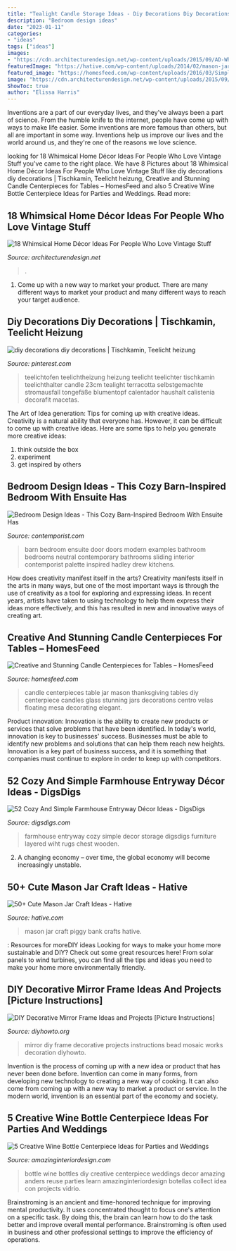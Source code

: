 ```yaml
---
title: "Tealight Candle Storage Ideas - Diy Decorations Diy Decorations"
description: "Bedroom design ideas"
date: "2023-01-11"
categories:
- "ideas"
tags: ["ideas"]
images:
- "https://cdn.architecturendesign.net/wp-content/uploads/2015/09/AD-Whimsical-Home-Decor-Ideas-11.jpg"
featuredImage: "https://hative.com/wp-content/uploads/2014/02/mason-jar-crafts/mason-jar-craft-of-piggy-bank-2.jpg"
featured_image: "https://homesfeed.com/wp-content/uploads/2016/03/Simple-but-elegant-idea-of-candle-centerpiece-for-table.jpg"
image: "https://cdn.architecturendesign.net/wp-content/uploads/2015/09/AD-Whimsical-Home-Decor-Ideas-11.jpg"
ShowToc: true
author: "Elissa Harris"
---
```



Inventions are a part of our everyday lives, and they've always been a part of science. From the humble knife to the internet, people have come up with ways to make life easier. Some inventions are more famous than others, but all are important in some way. Inventions help us improve our lives and the world around us, and they're one of the reasons we love science.

	

		
looking for 18 Whimsical Home Décor Ideas For People Who Love Vintage Stuff you've came to the right place. We have 8 Pictures about 18 Whimsical Home Décor Ideas For People Who Love Vintage Stuff like diy decorations diy decorations | Tischkamin, Teelicht heizung, Creative and Stunning Candle Centerpieces for Tables – HomesFeed and also 5 Creative Wine Bottle Centerpiece Ideas for Parties and Weddings. Read more:
		
    
## 18 Whimsical Home Décor Ideas For People Who Love Vintage Stuff

<img loading=lazy src="https://cdn.architecturendesign.net/wp-content/uploads/2015/09/AD-Whimsical-Home-Decor-Ideas-11.jpg" onerror="this.onerror=null;this.src='https://tse4.mm.bing.net/th?id=OIP.ThPQ7Nb-zdTtGxx8RMSFIgHaLL&amp;pid=15.1';" alt="18 Whimsical Home Décor Ideas For People Who Love Vintage Stuff">

_Source: architecturendesign.net_

>. 

	

1. Come up with a new way to market your product. There are many different ways to market your product and many different ways to reach your target audience.

    
## Diy Decorations Diy Decorations | Tischkamin, Teelicht Heizung

<img loading=lazy src="https://i.pinimg.com/originals/4b/bb/19/4bbb198eaccc9adc23060718e6a9a8b8.jpg" onerror="this.onerror=null;this.src='https://tse1.mm.bing.net/th?id=OIP.-FUwd3zsOnCiqzfn66F0NwHaLF&amp;pid=15.1';" alt="diy decorations diy decorations | Tischkamin, Teelicht heizung">

_Source: pinterest.com_

>teelichtofen teelichtheizung heizung teelicht teelichter tischkamin teelichthalter candle 23cm tealight terracotta selbstgemachte stromausfall tongefäße blumentopf calentador haushalt calistenia decorafit macetas. 

	

The Art of Idea generation: Tips for coming up with creative ideas.
Creativity is a natural ability that everyone has. However, it can be difficult to come up with creative ideas. Here are some tips to help you generate more creative ideas: 
1. think outside the box 
2. experiment 
3. get inspired by others 

    
## Bedroom Design Ideas - This Cozy Barn-Inspired Bedroom With Ensuite Has

<img loading=lazy src="http://www.contemporist.com/wp-content/uploads/2017/02/contemporary-neutral-bedroom-design-020217-404-03-800x1745.jpg" onerror="this.onerror=null;this.src='https://tse2.mm.bing.net/th?id=OIP.Qwz7kZM6LIEF8JjToyKVqwHaQJ&amp;pid=15.1';" alt="Bedroom Design Ideas - This Cozy Barn-Inspired Bedroom With Ensuite Has">

_Source: contemporist.com_

>barn bedroom ensuite door doors modern examples bathroom bedrooms neutral contemporary bathrooms sliding interior contemporist palette inspired hadley drew kitchens. 

	

How does creativity manifest itself in the arts?
Creativity manifests itself in the arts in many ways, but one of the most important ways is through the use of creativity as a tool for exploring and expressing ideas. In recent years, artists have taken to using technology to help them express their ideas more effectively, and this has resulted in new and innovative ways of creating art.

    
## Creative And Stunning Candle Centerpieces For Tables – HomesFeed

<img loading=lazy src="https://homesfeed.com/wp-content/uploads/2016/03/Simple-but-elegant-idea-of-candle-centerpiece-for-table.jpg" onerror="this.onerror=null;this.src='https://tse3.mm.bing.net/th?id=OIP.bsI1nPTXHMaWnszE9H3AzAHaKg&amp;pid=15.1';" alt="Creative and Stunning Candle Centerpieces for Tables – HomesFeed">

_Source: homesfeed.com_

>candle centerpieces table jar mason thanksgiving tables diy centerpiece candles glass stunning jars decorations centro velas floating mesa decorating elegant. 

	

Product innovation:
Innovation is the ability to create new products or services that solve problems that have been identified. In today's world, innovation is key to businesses' success. Businesses must be able to identify new problems and solutions that can help them reach new heights. Innovation is a key part of business success, and it is something that companies must continue to explore in order to keep up with competitors.

    
## 52 Cozy And Simple Farmhouse Entryway Décor Ideas - DigsDigs

<img loading=lazy src="https://www.digsdigs.com/photos/cozy-and-simple-farmhouse-entryway-decor-ideas-24.jpg" onerror="this.onerror=null;this.src='https://tse2.mm.bing.net/th?id=OIP.5XoY7E33n34EK8RyBUcXiQAAAA&amp;pid=15.1';" alt="52 Cozy And Simple Farmhouse Entryway Décor Ideas - DigsDigs">

_Source: digsdigs.com_

>farmhouse entryway cozy simple decor storage digsdigs furniture layered wiht rugs chest wooden. 

	

2. A changing economy – over time, the global economy will become increasingly unstable.

    
## 50+ Cute Mason Jar Craft Ideas - Hative

<img loading=lazy src="https://hative.com/wp-content/uploads/2014/02/mason-jar-crafts/mason-jar-craft-of-piggy-bank-2.jpg" onerror="this.onerror=null;this.src='https://tse1.mm.bing.net/th?id=OIP.MJKQIs7q3Y0bBFAzYQ2eNwHaKX&amp;pid=15.1';" alt="50+ Cute Mason Jar Craft Ideas - Hative">

_Source: hative.com_

>mason jar craft piggy bank crafts hative. 

	

: Resources for moreDIY ideas
Looking for ways to make your home more sustainable and DIY? Check out some great resources here! From solar panels to wind turbines, you can find all the tips and ideas you need to make your home more environmentally friendly.

    
## DIY Decorative Mirror Frame Ideas And Projects [Picture Instructions]

<img loading=lazy src="http://www.diyhowto.org/wp-content/uploads/DIYHowto-DIY-Decorative-Mirror-Frame-Ideas-and-Projects-03.jpg" onerror="this.onerror=null;this.src='https://tse2.mm.bing.net/th?id=OIP.lwrwQxlIiLp3kxG4hc_W9gHaKZ&amp;pid=15.1';" alt="DIY Decorative Mirror Frame Ideas and Projects [Picture Instructions]">

_Source: diyhowto.org_

>mirror diy frame decorative projects instructions bead mosaic works decoration diyhowto. 

	

Invention is the process of coming up with a new idea or product that has never been done before. Invention can come in many forms, from developing new technology to creating a new way of cooking. It can also come from coming up with a new way to market a product or service. In the modern world, invention is an essential part of the economy and society.

    
## 5 Creative Wine Bottle Centerpiece Ideas For Parties And Weddings

<img loading=lazy src="http://www.amazinginteriordesign.com/wp-content/uploads/2014/02/fi46.jpg" onerror="this.onerror=null;this.src='https://tse3.mm.bing.net/th?id=OIP.IA6YsPeuzciDFLx4UmW1_wHaIj&amp;pid=15.1';" alt="5 Creative Wine Bottle Centerpiece Ideas for Parties and Weddings">

_Source: amazinginteriordesign.com_

>bottle wine bottles diy creative centerpiece weddings decor amazing anders reuse parties learn amazinginteriordesign botellas collect idea con projects vidrio. 

	

Brainstroming is an ancient and time-honored technique for improving mental productivity. It uses concentrated thought to focus one's attention on a specific task. By doing this, the brain can learn how to do the task better and improve overall mental performance. Brainstroming is often used in business and other professional settings to improve the efficiency of operations.


